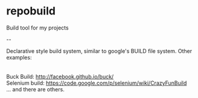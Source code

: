 repobuild
==========

Build tool for my projects

--

Declarative style build system, similar to google's BUILD file system. Other examples:<br/><br/>
<br/>
Buck Build: http://facebook.github.io/buck/<br/>
Selenium build: https://code.google.com/p/selenium/wiki/CrazyFunBuild<br/>
... and there are others.

